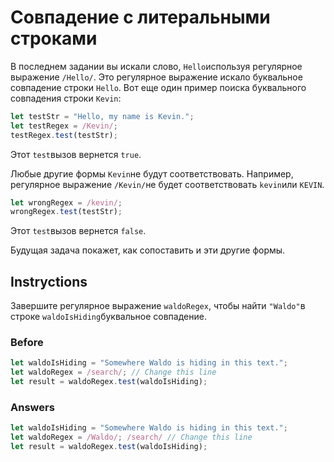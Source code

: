 # Совпадение с литеральными строками

В последнем задании вы искали слово, `Hello`используя регулярное выражение `/Hello/`. Это регулярное выражение искало буквальное совпадение строки `Hello`. Вот еще один пример поиска буквального совпадения строки `Kevin`:
```javascript
let testStr = "Hello, my name is Kevin.";
let testRegex = /Kevin/;
testRegex.test(testStr);
```
Этот `test`вызов вернется `true`.

Любые другие формы `Kevin`не будут соответствовать. Например, регулярное выражение `/Kevin/`не будет соответствовать `kevin`или `KEVIN`.
```javascript
let wrongRegex = /kevin/;
wrongRegex.test(testStr);
```
Этот `test`вызов вернется `false`.

Будущая задача покажет, как сопоставить и эти другие формы.
## Instryctions
Завершите регулярное выражение `waldoRegex`, чтобы найти `"Waldo"`в строке `waldoIsHiding`буквальное совпадение.
### Before
```javascript
let waldoIsHiding = "Somewhere Waldo is hiding in this text.";
let waldoRegex = /search/; // Change this line
let result = waldoRegex.test(waldoIsHiding);
```
### Answers
```javascript
let waldoIsHiding = "Somewhere Waldo is hiding in this text.";
let waldoRegex = /Waldo/; /search/ // Change this line
let result = waldoRegex.test(waldoIsHiding);
```
